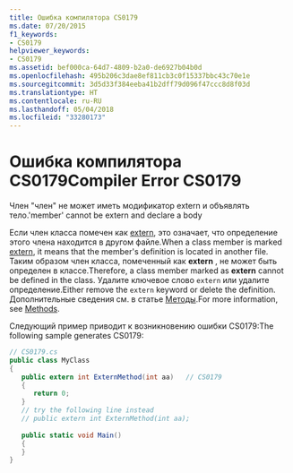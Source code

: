 ```yaml
---
title: Ошибка компилятора CS0179
ms.date: 07/20/2015
f1_keywords:
- CS0179
helpviewer_keywords:
- CS0179
ms.assetid: bef000ca-64d7-4809-b2a0-de6927b04b0d
ms.openlocfilehash: 495b206c3dae8ef811cb3c0f15337bbc43c70e1e
ms.sourcegitcommit: 3d5d33f384eeba41b2dff79d096f47ccc8d8f03d
ms.translationtype: HT
ms.contentlocale: ru-RU
ms.lasthandoff: 05/04/2018
ms.locfileid: "33280173"
---
```

# <a name="compiler-error-cs0179"></a><span data-ttu-id="a6e61-102">Ошибка компилятора CS0179</span><span class="sxs-lookup"><span data-stu-id="a6e61-102">Compiler Error CS0179</span></span>
<span data-ttu-id="a6e61-103">Член "член" не может иметь модификатор extern и объявлять тело.</span><span class="sxs-lookup"><span data-stu-id="a6e61-103">'member' cannot be extern and declare a body</span></span>  
  
 <span data-ttu-id="a6e61-104">Если член класса помечен как [extern](../../csharp/language-reference/keywords/extern.md), это означает, что определение этого члена находится в другом файле.</span><span class="sxs-lookup"><span data-stu-id="a6e61-104">When a class member is marked [extern](../../csharp/language-reference/keywords/extern.md), it means that the member's definition is located in another file.</span></span> <span data-ttu-id="a6e61-105">Таким образом член класса, помеченный как **extern** , не может быть определен в классе.</span><span class="sxs-lookup"><span data-stu-id="a6e61-105">Therefore, a class member marked as **extern** cannot be defined in the class.</span></span> <span data-ttu-id="a6e61-106">Удалите ключевое слово `extern` или удалите определение.</span><span class="sxs-lookup"><span data-stu-id="a6e61-106">Either remove the `extern` keyword or delete the definition.</span></span> <span data-ttu-id="a6e61-107">Дополнительные сведения см. в статье [Методы](../../csharp/programming-guide/classes-and-structs/methods.md).</span><span class="sxs-lookup"><span data-stu-id="a6e61-107">For more information, see [Methods](../../csharp/programming-guide/classes-and-structs/methods.md).</span></span>  
  
 <span data-ttu-id="a6e61-108">Следующий пример приводит к возникновению ошибки CS0179:</span><span class="sxs-lookup"><span data-stu-id="a6e61-108">The following sample generates CS0179:</span></span>  
  
```csharp  
// CS0179.cs  
public class MyClass  
{  
   public extern int ExternMethod(int aa)   // CS0179  
   {  
      return 0;  
   }  
   // try the following line instead  
   // public extern int ExternMethod(int aa);  
  
   public static void Main()  
   {  
   }  
}  
```

